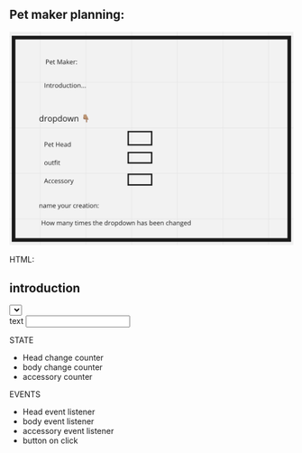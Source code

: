 ## Pet maker planning:

![](/assets/Screen%20Shot%202022-11-02%20at%203.36.00%20PM.png)

HTML:

<section>
<h1>introduction</h1>
<div>
<select>
options
1.
2.
3.
</section>

<section>
text 
<input>
<submit>
</section>

STATE

-   Head change counter
-   body change counter
-   accessory counter

EVENTS

-   Head event listener
-   body event listener
-   accessory event listener
-   button on click
